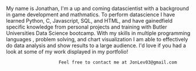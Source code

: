 
 My name is Jonathan, I'm a up and coming datascientist with a background in game development and mathmatics.
                        To perform datascience I have learned Python, C, Javascript, SQL, and HTML, and have gainedfield specific knowledge 
                        from personal projects and training with Butler Universities Data Science bootcamp. With my skills in multiple programming languages
                        , problem solving, and chart visualization I am able to effectively do data analysis and show results to a large audience. I'd love if
                        you had a look at some of my work displayed in my portfolio!
                        
                        Feel free to contact me at JonLev03@gmail.com
                        
  
